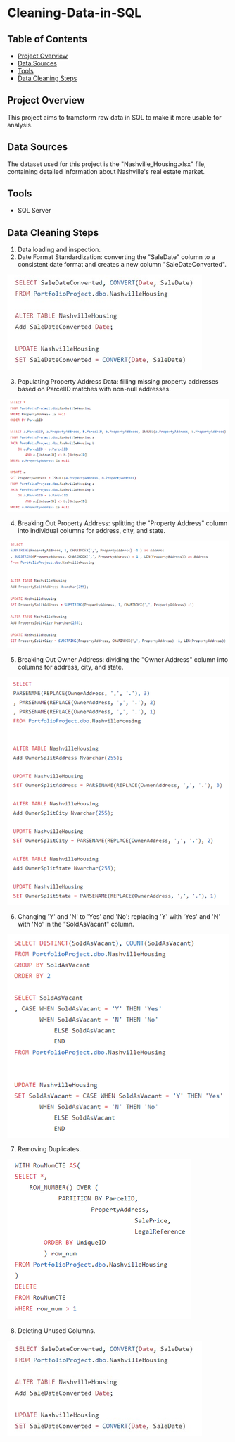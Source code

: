 # Cleaning-Data-in-SQL

<h2>Table of Contents</h2>

- [Project Overview](#project-overview)
- [Data Sources](#data-sources)
- [Tools](#tools)
- [Data Cleaning Steps](#data-cleaning-steps)

<h2>Project Overview</h2>
This project aims to tramsform raw data in SQL to make it more usable for analysis.

<h2>Data Sources</h2>
The dataset used for this project is the "Nashville_Housing.xlsx" file, containing detailed information about Nashville's real estate market.

<h2>Tools</h2>

- SQL Server

<h2>Data Cleaning Steps</h2>

1. Data loading and inspection.
2. Date Format Standardization: converting the "SaleDate" column to a consistent date format and creates a new column "SaleDateConverted".

![](Standardizing_Date_Format.jpg)

3. Populating Property Address Data: filling missing property addresses based on ParcelID matches with non-null addresses.

![](Populating_Property_Address_Data.jpg)

4. Breaking Out Property Address: splitting the "Property Address" column into individual columns for address, city, and state.

![](Property_Address.jpg)

5. Breaking Out Owner Address: dividing the "Owner Address" column into columns for address, city, and state.

![](Owner_Address.jpg)

6. Changing 'Y' and 'N' to 'Yes' and 'No': replacing 'Y' with 'Yes' and 'N' with 'No' in the "SoldAsVacant" column.

![](Changing_Y_N.jpg)

7. Removing Duplicates.

![](Removing_Duplicates.jpg)

8. Deleting Unused Columns.

![](Standardizing_Date_Format.jpg)
